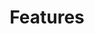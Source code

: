 ---
layout: default
title: Features
nav_order: 20
has_children: true
has_toc: false
back_to_top: false
---